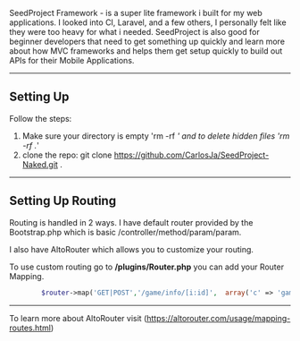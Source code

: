 SeedProject Framework - is a super lite framework i built for my web applications. I looked into CI, Laravel, and a few others, I personally felt like they were too heavy for what i needed.  SeedProject is also good for beginner developers that need to get something up quickly and learn more about how MVC frameworks and helps them get setup quickly to build out APIs for their Mobile Applications.

---

## Setting Up

Follow the steps:

1. Make sure your directory is empty  'rm -rf *' and to delete hidden files 'rm -rf .*'
2. clone the repo: git clone https://github.com/CarlosJa/SeedProject-Naked.git .


---

## Setting Up Routing

Routing is handled in 2 ways. I have default router provided by the Bootstrap.php which is basic /controller/method/param/param.

I also have AltoRouter which allows you to customize your routing.

To use custom routing go to **/plugins/Router.php**  you can add your Router Mapping.

```php
        $router->map('GET|POST','/game/info/[i:id]',  array('c' => 'games', 'a' => 'index'));
```
---

To learn more about AltoRouter visit (https://altorouter.com/usage/mapping-routes.html) 